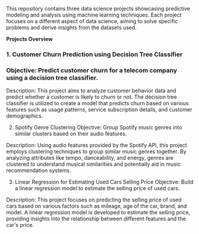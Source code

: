 This repository contains three data science projects showcasing predictive modeling and analysis using machine learning techniques. Each project focuses on a different aspect of data science, aiming to solve specific problems and derive insights from the datasets used.

**Projects Overview**
### 1. Customer Churn Prediction using Decision Tree Classifier
### Objective: Predict customer churn for a telecom company using a decision tree classifier.

Description: This project aims to analyze customer behavior data and predict whether a customer is likely to churn or not. The decision tree classifier is utilized to create a model that predicts churn based on various features such as usage patterns, service subscription details, and customer demographics.

2. Spotify Genre Clustering
Objective: Group Spotify music genres into similar clusters based on their audio features.

Description: Using audio features provided by the Spotify API, this project employs clustering techniques to group similar music genres together. By analyzing attributes like tempo, danceability, and energy, genres are clustered to understand musical similarities and potentially aid in music recommendation systems.

3. Linear Regression for Estimating Used Cars Selling Price
Objective: Build a linear regression model to estimate the selling price of used cars.

Description: This project focuses on predicting the selling price of used cars based on various factors such as mileage, age of the car, brand, and model. A linear regression model is developed to estimate the selling price, providing insights into the relationship between different features and the car's price.
